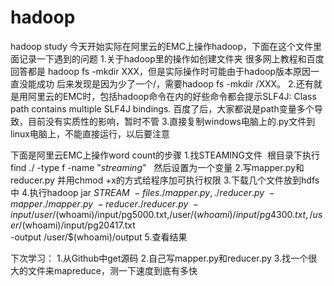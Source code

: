 # hadoop
hadoop study
今天开始实际在阿里云的EMC上操作hadoop，下面在这个文件里面记录一下遇到的问题
1.关于hadoop里的操作如创建文件夹 很多网上教程和百度回答都是 hadoop fs -mkdir XXX，但是实际操作时可能由于hadoop版本原因一直没能成功
后来发现是因为少了一个/，需要hadoop fs -mkdir /XXX。
2.还有就是用阿里云的EMC时，包括hadoop命令在内的好些命令都会提示SLF4J: Class path contains multiple SLF4J bindings.
百度了后，大家都说是path变量多个导致，目前没有实质性的影响，暂时不管
3.直接复制windows电脑上的.py文件到linux电脑上，不能直接运行，以后要注意



下面是阿里云EMC上操作word count的步骤
1.找STEAMING文件  根目录下执行  find ./ -type f -name "*streaming*"   然后设置为一个变量
2.写mapper.py和reducer.py 并用chmod +x的方式给程序加可执行权限
3.下载几个文件放到hdfs中
4.执行hadoop jar $STREAM  \
-files ./mapper.py,./reducer.py \
-mapper ./mapper.py \
-reducer ./reducer.py \
-input /user/$(whoami)/input/pg5000.txt,/user/$(whoami)/input/pg4300.txt,/user/$(whoami)/input/pg20417.txt\
 -output /user/$(whoami)/output
5.查看结果


下次学习：
1.从Github中get源码
2.自己写mapper.py和reducer.py
3.找一个很大的文件来mapreduce，测一下速度到底有多快
